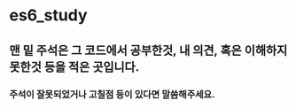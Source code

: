﻿# es6_study
## 맨 밑 주석은 그 코드에서 공부한것, 내 의견, 혹은 이해하지 못한것 등을 적은 곳입니다.
### 주석이 잘못되었거나 고칠점 등이 있다면 말씀해주세요.